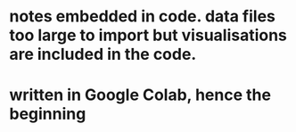 # notes embedded in code. data files too large to import but visualisations are included in the code. 
# written in Google Colab, hence the beginning
